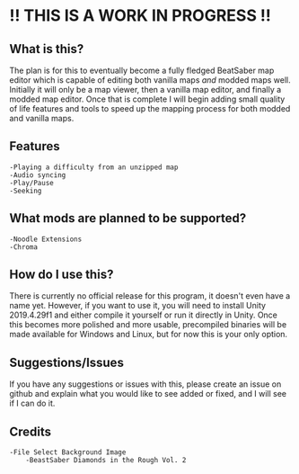 # !! THIS IS A WORK IN PROGRESS !!

## What is this?
The plan is for this to eventually become a fully fledged BeatSaber map editor which is capable of editing both vanilla maps *and* modded maps well. Initially it will only be a map viewer, then a vanilla map editor, and finally a modded map editor. Once that is complete I will begin adding small quality of life features and tools to speed up the mapping process for both modded and vanilla maps.

## Features
	-Playing a difficulty from an unzipped map
	-Audio syncing
	-Play/Pause
	-Seeking

## What mods are planned to be supported?
	-Noodle Extensions
	-Chroma

## How do I use this?
There is currently no official release for this program, it doesn't even have a name yet. However, if you want to use it, you will need to install Unity 2019.4.29f1 and either compile it yourself or run it directly in Unity. Once this becomes more polished and more usable, precompiled binaries will be made available for Windows and Linux, but for now this is your only option.

## Suggestions/Issues
If you have any suggestions or issues with this, please create an issue on github and explain what you would like to see added or fixed, and I will see if I can do it.

## Credits
	-File Select Background Image
		-BeastSaber Diamonds in the Rough Vol. 2
